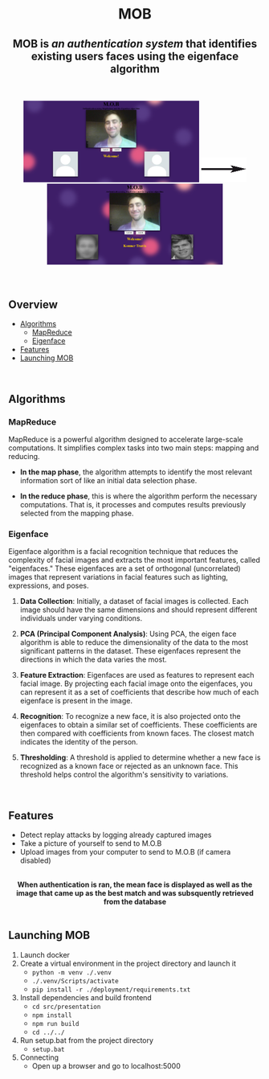 <div align=center>

# MOB
## MOB is *an authentication system* that identifies existing users faces using the eigenface algorithm

<br>
<br>

<div display=flexbox>
<img src='./res/startup.PNG' width="350"/>
<img src='./res/arrow.png' width="90" height="50px"/>
<img src='./res/end.PNG' width="350"/>
</div>
</div>

<br>
<br>

## Overview
- [Algorithms](#algorithms)
    - [MapReduce](#mapreduce)
    - [Eigenface](#eigenface)
- [Features]()
- [Launching MOB](#launching-mob)

<br>

## Algorithms
### MapReduce
MapReduce is a powerful algorithm designed to accelerate large-scale computations. It simplifies complex tasks into two main steps: mapping and reducing.

- **In the map phase**, the algorithm attempts to identify the most relevant information sort of like an initial data selection phase.

- **In the reduce phase**, this is where the algorithm perform the necessary computations. That is, it processes and computes results previously selected from the mapping phase.

### Eigenface
Eigenface algorithm is a facial recognition technique that reduces the complexity of facial images and extracts the most important features, called "eigenfaces." These eigenfaces are a set of orthogonal (uncorrelated) images that represent variations in facial features such as lighting, expressions, and poses.

1. **Data Collection**: Initially, a dataset of facial images is collected. Each image should have the same dimensions and should represent different individuals under varying conditions.

2. **PCA (Principal Component Analysis)**: Using PCA, the eigen face algorithm is able to reduce the dimensionality of the data to the most significant patterns in the dataset. These eigenfaces represent the directions in which the data varies the most.

3. **Feature Extraction**: Eigenfaces are used as features to represent each facial image. By projecting each facial image onto the eigenfaces, you can represent it as a set of coefficients that describe how much of each eigenface is present in the image.

4. **Recognition**: To recognize a new face, it is also projected onto the eigenfaces to obtain a similar set of coefficients. These coefficients are then compared with coefficients from known faces. The closest match indicates the identity of the person.

6. **Thresholding**: A threshold is applied to determine whether a new face is recognized as a known face or rejected as an unknown face. This threshold helps control the algorithm's sensitivity to variations.

<br>

## Features
- Detect replay attacks by logging already captured images
- Take a picture of yourself to send to M.O.B
- Upload images from your computer to send to M.O.B (if camera disabled)

<br>

<div align=center>
<b>When authentication is ran, the mean face is displayed as well as the image that came up as the best match and was subsquently retrieved from the database</b>
</div>

<br>

## Launching MOB
1. Launch docker
2. Create a virtual environment in the project directory and launch it
    - ```python -m venv ./.venv```
    - ```./.venv/Scripts/activate```
    - ```pip install -r ./deployment/requirements.txt```
3. Install dependencies and build frontend
    - ```cd src/presentation``` 
    - ```npm install```
    - ```npm run build```
    - ```cd ../../```
3. Run setup.bat from the project directory
    - ```setup.bat``` 
4. Connecting
    - Open up a browser and go to localhost:5000